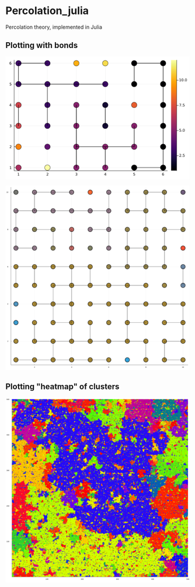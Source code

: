 # Percolation_julia
Percolation theory, implemented in Julia 

## Plotting with bonds
![Alt Perc_theory_julia_plt](https://github.com/tushargayan2324/Percolation_julia/blob/main/hehe.png)

![Alt Perc_theory_julia_plt](https://github.com/tushargayan2324/Percolation_julia/blob/main/images/perc_10_wbond.png)



## Plotting "heatmap" of clusters
![Alt Perc_theory_julia_plt](https://github.com/tushargayan2324/Percolation_julia/blob/main/images/500_perc_c_prism.png)
